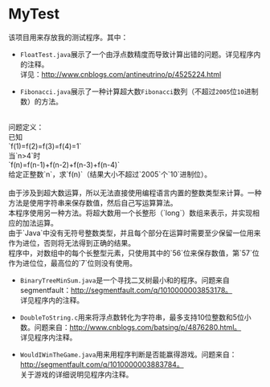 # MyTest
该项目用来存放我的测试程序。其中：

* `FloatTest.java`展示了一个由浮点数精度而导致计算出错的问题。详见程序内的注释。<br>
详见：http://www.cnblogs.com/antineutrino/p/4525224.html

* `Fibonacci.java`展示了一种计算超大数`Fibonacci`数列（不超过`2005`位`10`进制数）的方法。<br>
<br>
问题定义：
<br>
已知
<br>
`f(1)=f(2)=f(3)=f(4)=1`
<br>
当`n>4`时<br>
`f(n)=f(n-1)+f(n-2)+f(n-3)+f(n-4)`
<br>
给定正整数`n`，求`f(n)`（结果大小不超过`2005`个`10`进制位）。
<br>
<br>
由于涉及到超大数运算，所以无法直接使用编程语言内置的整数类型来计算。一种方法是使用字符串来保存数值，然后自己写运算算法。<br>
本程序使用另一种方法。将超大数用一个长整形（`long`）数组来表示，并实现相应的加法运算。<br>
由于`Java`中没有无符号整数类型，并且每个部分在运算时需要至少保留一位用来作为进位，否则将无法得到正确的结果。<br>
程序中，对数组中的每个长整型元素，只使用其中的`56`位来保存数值，第`57`位作为进位位，最高位的`7`位则没有使用。

* `BinaryTreeMinSum.java`是一个寻找二叉树最小和的程序。问题来自segmentfault：http://segmentfault.com/q/1010000003853178。<br>
详见程序内的注释。

* `DoubleToString.c`用来将浮点数转化为字符串，最多支持10位整数和5位小数。问题来自：http://www.cnblogs.com/batsing/p/4876280.html。<br>
详见程序内注释。

* `WouldIWinTheGame.java`用来用程序判断是否能赢得游戏。问题来自：http://segmentfault.com/q/1010000003883784。<br>
关于游戏的详细说明见程序内注释。



